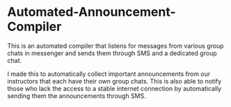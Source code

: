 # Automated-Announcement-Compiler
This is an automated compiler that listens for messages from various group chats in messenger and sends them through SMS and a dedicated group chat.

I made this to automatically collect important announcements from our instructors that each have their own group chats. This is also able to notify those who lack the access to a stable internet connection by automatically sending them the announcements through SMS.

